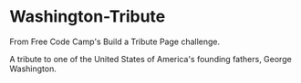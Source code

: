 # Washington-Tribute
From Free Code Camp's Build a Tribute Page challenge.

A tribute to one of the United States of America's founding fathers, George Washington.
